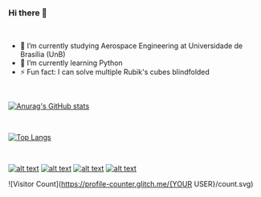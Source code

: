 ### Hi there 👋

<br>

- 🔭 I’m currently studying Aerospace Engineering at Universidade de Brasília (UnB)
- 🌱 I’m currently learning Python
- ⚡ Fun fact: I can solve multiple Rubik's cubes blindfolded

<br>
 
[![Anurag's GitHub stats](https://github-readme-stats.vercel.app/api?username=gustavokenzo1&theme=tokyonight)](https://github.com/gustavokenzo1)

<br>

[![Top Langs](https://github-readme-stats.vercel.app/api/top-langs/?username=gustavokenzo1&theme=tokyonight)](https://github.com/gustavokenzo1)

<br>

<!-- icons with padding -->

[![alt text][1.1]][1]
[![alt text][2.1]][2]
[![alt text][3.1]][3]
[![alt text][4.1]][4]

[1.1]: https://img.shields.io/badge/Instagram-E4405F?style=for-the-badge&logo=instagram&logoColor=white (instagram)
[2.1]:https://img.shields.io/badge/Gmail-D14836?style=for-the-badge&logo=gmail&logoColor=white (gmail)
[3.1]: https://img.shields.io/badge/Telegram-2CA5E0?style=for-the-badge&logo=telegram&logoColor=white (telegram)
[4.1]: https://img.shields.io/badge/WhatsApp-25D366?style=for-the-badge&logo=whatsapp&logoColor=white (whatsapp)

[1]: https://www.instagram.com/gustavokenzo1/
[2]: mailto:gustavokenzo314@gmail.com
[3]: https://t.me/gustavokenzo1
[4]: https://api.whatsapp.com/send?phone=5561991092610

![Visitor Count](https://profile-counter.glitch.me/{YOUR USER}/count.svg)
